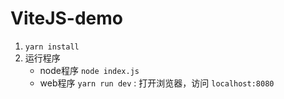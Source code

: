 # ViteJS-demo

1. `yarn install`
2. 运行程序
    - node程序 `node index.js`
    - web程序 `yarn run dev` : 打开浏览器，访问 `localhost:8080`
